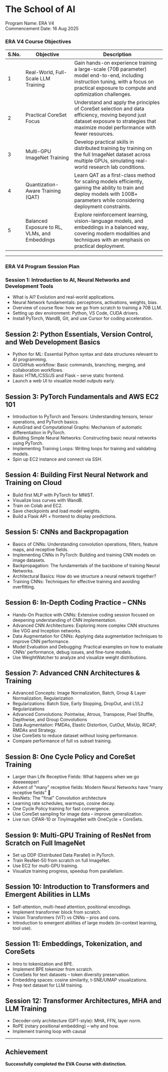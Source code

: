 # The School of AI  <br />
Program Name: ERA V4 <br />
Commencement Date: 16 Aug 2025 <br />

### ERA V4 Course Objectives

| S.No. | Objective | Description |
|-------|-----------|-------------|
| 1 | Real-World, Full-Scale LLM Training | Gain hands-on experience training a large-scale (70B parameter) model end-to-end, including instruction tuning, with a focus on practical exposure to compute and optimization challenges. |
| 2 | Practical CoreSet Focus | Understand and apply the principles of CoreSet selection and data efficiency, moving beyond just dataset exposure to strategies that maximize model performance with fewer resources. |
| 3 | Multi-GPU ImageNet Training | Develop practical skills in distributed training by training on the full ImageNet dataset across multiple GPUs, simulating real-world research lab conditions. |
| 4 | Quantization-Aware Training (QAT) | Learn QAT as a first-class method for scaling models efficiently, gaining the ability to train and deploy models with 100B+ parameters while considering deployment constraints. |
| 5 | Balanced Exposure to RL, VLMs, and Embeddings | Explore reinforcement learning, vision-language models, and embeddings in a balanced way, covering modern modalities and techniques with an emphasis on practical deployment. |

---

### ERA V4 Program Session Plan

### Session 1: Introduction to AI, Neural Networks and Development Tools
- What is AI? Evolution and real-world applications.  
- Neural Network fundamentals: perceptrons, activations, weights, bias.  
- Overview of course flow: how we go from scratch to training a 70B LLM.  
- Setting up dev environment: Python, VS Code, CUDA drivers.  
- Install PyTorch, WandB, Git, and use Cursor for coding acceleration.  

## Session 2: Python Essentials, Version Control, and Web Development Basics
- Python for ML: Essential Python syntax and data structures relevant to AI programming.  
- Git/GitHub workflow: Basic commands, branching, merging, and collaboration workflows.  
- Basic HTML/CSS/JS and Flask – serve static frontend.  
- Launch a web UI to visualize model outputs early.  

## Session 3: PyTorch Fundamentals and AWS EC2 101
- Introduction to PyTorch and Tensors: Understanding tensors, tensor operations, and PyTorch basics.  
- AutoGrad and Computational Graphs: Mechanism of automatic differentiation in PyTorch.  
- Building Simple Neural Networks: Constructing basic neural networks using PyTorch.  
- Implementing Training Loops: Writing loops for training and validating models.  
- Spin up EC2 instance and connect via SSH.  

## Session 4: Building First Neural Network and Training on Cloud
- Build first MLP with PyTorch for MNIST.  
- Visualize loss curves with WandB.  
- Train on Colab and EC2.  
- Save checkpoints and load model weights.  
- Build a Flask API + frontend to display predictions.  

## Session 5: CNNs and Backpropagation
- Basics of CNNs: Understanding convolution operations, filters, feature maps, and receptive fields.  
- Implementing CNNs in PyTorch: Building and training CNN models on image datasets.  
- Backpropagation: The fundamentals of the backbone of training Neural Networks.  
- Architectural Basics: How do we structure a neural network together?  
- Training CNNs: Techniques for effective training and avoiding overfitting.  

## Session 6: In-Depth Coding Practice – CNNs
- Hands-On Practice with CNNs: Extensive coding session focused on deepening understanding of CNN implementation.  
- Advanced CNN Architectures: Exploring more complex CNN structures like VGG and Inception networks.  
- Data Augmentation for CNNs: Applying data augmentation techniques to improve CNN performance.  
- Model Evaluation and Debugging: Practical examples on how to evaluate CNNs’ performance, debug issues, and fine-tune models.  
- Use WeightWatcher to analyze and visualize weight distributions.  

## Session 7: Advanced CNN Architectures & Training
- Advanced Concepts: Image Normalization, Batch, Group & Layer Normalization, Regularization  
- Regularizations: Batch Size, Early Stopping, DropOut, and L1/L2 Regularizations  
- Advanced Convolutions: Pointwise, Atrous, Transpose, Pixel Shuffle, Depthwise, and Group Convolutions  
- Data Augmentation: PMDAs, Elastic Distortion, CutOut, MixUp, RICAP, RMDAs and Strategy.  
- Use CoreSets to reduce dataset without losing performance.  
- Compare performance of full vs subset training.  

## Session 8: One Cycle Policy and CoreSet Training
- Larger than Life Receptive Fields: What happens when we go deeeeeeper!  
- Advent of "many" receptive fields: Modern Neural Networks have "many receptive fields" 🤔  
- ResNets: The "final" Convolution architecture  
- Learning rate schedules, warmups, cosine decay.  
- One Cycle Policy training for fast convergence.  
- Use CoreSet sampling for image data – improve generalization.  
- Live run: CIFAR-10 or TinyImageNet with OneCycle + CoreSets.  

## Session 9: Multi-GPU Training of ResNet from Scratch on Full ImageNet
- Set up DDP (Distributed Data Parallel) in PyTorch.  
- Train ResNet-50 from scratch on full ImageNet.  
- Use EC2 for multi-GPU training.  
- Visualize training progress, speedup from parallelism.  

## Session 10: Introduction to Transformers and Emergent Abilities in LLMs
- Self-attention, multi-head attention, positional encodings.  
- Implement transformer block from scratch.  
- Vision Transformers (ViT) vs CNNs – pros and cons.  
- Introduction to emergent abilities of large models (in-context learning, tool use).  

## Session 11: Embeddings, Tokenization, and CoreSets
- Intro to tokenization and BPE.  
- Implement BPE tokenizer from scratch.  
- CoreSets for text datasets – token diversity preservation.  
- Embedding spaces: cosine similarity, t-SNE/UMAP visualizations.  
- Prep text dataset for LLM training.  

## Session 12: Transformer Architectures, MHA and LLM Training
- Decoder-only architecture (GPT-style): MHA, FFN, layer norm.  
- RoPE (rotary positional embedding) – why and how.  
- Implement training loop with causal



---

## Achievement
**Successfully completed the EVA Course with distinction.**
